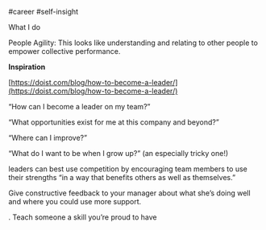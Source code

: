 #career #self-insight 


What I do

People Agility: This looks like understanding and relating to other people to empower collective performance.

**Inspiration**

[https://doist.com/blog/how-to-become-a-leader/](https://doist.com/blog/how-to-become-a-leader/)

“How can I become a leader on my team?”

“What opportunities exist for me at this company and beyond?”

“Where can I improve?”

“What do I want to be when I grow up?” (an especially tricky one!)

leaders can best use competition by encouraging team members to use their strengths “in a way that benefits others as well as themselves.”

Give constructive feedback to your manager about what she’s doing well and where you could use more support.

. Teach someone a skill you’re proud to have


